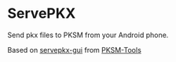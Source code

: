 # ServePKX

Send pkx files to PKSM from your Android phone.

Based on [servepkx-gui](https://github.com/BernardoGiordano/PKSM-Tools/tree/master/servepkx) from [PKSM-Tools](https://github.com/BernardoGiordano/PKSM-Tools/)
